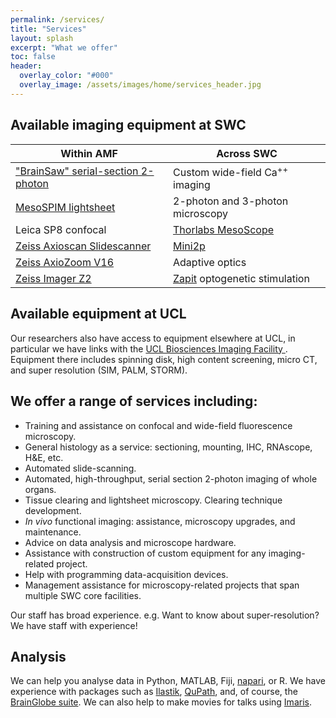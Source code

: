 ```yaml
---
permalink: /services/
title: "Services"
layout: splash
excerpt: "What we offer"
toc: false
header:
  overlay_color: "#000"
  overlay_image: /assets/images/home/services_header.jpg
---
```



## Available imaging equipment at SWC

| Within AMF | Across SWC|
| -------- | ------- |
| ["BrainSaw" serial-section 2-photon](https://bakingtray.mouse.vision) | Custom wide-field Ca<sup>++</sup> imaging |
| [MesoSPIM lightsheet](https://mesospim.org) | 2-photon and 3-photon microscopy |
| Leica SP8 confocal | [Thorlabs MesoScope](https://www.thorlabs.com/newgrouppage9.cfm?objectgroup_id=10646) |
| [Zeiss Axioscan Slidescanner](https://www.zeiss.com/microscopy/en/products/imaging-systems/axioscan-for-biology.html) | [Mini2p](https://www.ntnu.edu/kavli/mini2p) |
| [Zeiss AxioZoom V16](https://www.zeiss.com/microscopy/en/products/light-microscopes/stereo-and-zoom-microscopes/axio-zoom-v16-for-materials.html) | Adaptive optics |
| [Zeiss Imager Z2](https://www.zeiss.com/microscopy/en/products/light-microscopes/widefield-microscopes/axio-imager-2-for-life-science-research.html) | [Zapit](https://zapit.gitbook.io/user-guide/) optogenetic stimulation |



## Available equipment at UCL
Our researchers also have access to equipment elsewhere at UCL, in particular we have links with the [UCL Biosciences Imaging Facility
](https://www.ucl.ac.uk/biosciences/research/research-facilities/ucl-biosciences-imaging-facility). 
Equipment there includes spinning disk, high content screening, micro CT, and super resolution (SIM, PALM, STORM).


## We offer a range of services including:
* Training and assistance on confocal and wide-field fluorescence microscopy.
* General histology as a service: sectioning, mounting, IHC, RNAscope, H&E, etc.
* Automated slide-scanning.
* Automated, high-throughput, serial section 2-photon imaging of whole organs.
* Tissue clearing and lightsheet microscopy. Clearing technique development. 
* _In vivo_ functional imaging: assistance, microscopy upgrades, and maintenance.
* Advice on data analysis and microscope hardware.
* Assistance with construction of custom equipment for any imaging-related project.
* Help with programming data-acquisition devices. 
* Management assistance for microscopy-related projects that span multiple SWC core facilities.

Our staff has broad experience. e.g. Want to know about super-resolution? We have staff with experience!



## Analysis
We can help you analyse data in Python, MATLAB, Fiji, [napari](https://napari.org/stable/), or R.
We have experience with packages such as [Ilastik](https://www.ilastik.org/), [QuPath](https://qupath.github.io/), and, of course, the [BrainGlobe suite](brainglobe.info). 
We can also help to make movies for talks using [Imaris](https://imaris.oxinst.com). 

